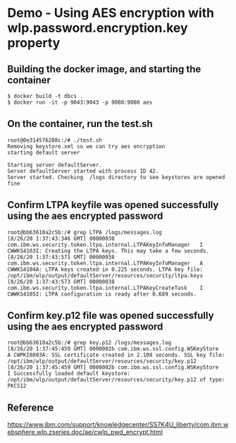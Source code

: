 # Demo - Using AES encryption with wlp.password.encryption.key property 

## Building the docker image, and starting the container
```
$ docker build -t dbcs . 
$ docker run -it -p 9043:9043 -p 9080:9080 aes
```
## On the container, run the test.sh

```
root@0e314576208c:/# ./test.sh
Removing keystore.xml so we can try aes encryption
starting default server

Starting server defaultServer.
Server defaultServer started with process ID 42.
Server started. Checking  /logs directory to see keystores are opened fine
```
## Confirm LTPA keyfile was opened successfully using the aes encrypted password
```
root@bb63618a2c5b:/# grep LTPA /logs/messages.log
[8/26/20 1:37:43:346 GMT] 00000038 com.ibm.ws.security.token.ltpa.internal.LTPAKeyInfoManager   I CWWKS4103I: Creating the LTPA keys. This may take a few seconds.
[8/26/20 1:37:43:571 GMT] 00000038 com.ibm.ws.security.token.ltpa.internal.LTPAKeyInfoManager   A CWWKS4104A: LTPA keys created in 0.225 seconds. LTPA key file: /opt/ibm/wlp/output/defaultServer/resources/security/ltpa.keys
[8/26/20 1:37:43:573 GMT] 00000038 com.ibm.ws.security.token.ltpa.internal.LTPAKeyCreateTask    I CWWKS4105I: LTPA configuration is ready after 0.689 seconds.
```
## Confirm key.p12 file was opened successfully using the aes encrypted password
```
root@bb63618a2c5b:/# grep key.p12 /logs/messages.log
[8/26/20 1:37:45:459 GMT] 0000002b com.ibm.ws.ssl.config.WSKeyStore                             A CWPKI0803A: SSL certificate created in 2.108 seconds. SSL key file: /opt/ibm/wlp/output/defaultServer/resources/security/key.p12
[8/26/20 1:37:45:459 GMT] 0000002b com.ibm.ws.ssl.config.WSKeyStore                             I Successfully loaded default keystore: /opt/ibm/wlp/output/defaultServer/resources/security/key.p12 of type: PKCS12
```
## Reference

https://www.ibm.com/support/knowledgecenter/SS7K4U_liberty/com.ibm.websphere.wlp.zseries.doc/ae/cwlp_pwd_encrypt.html
